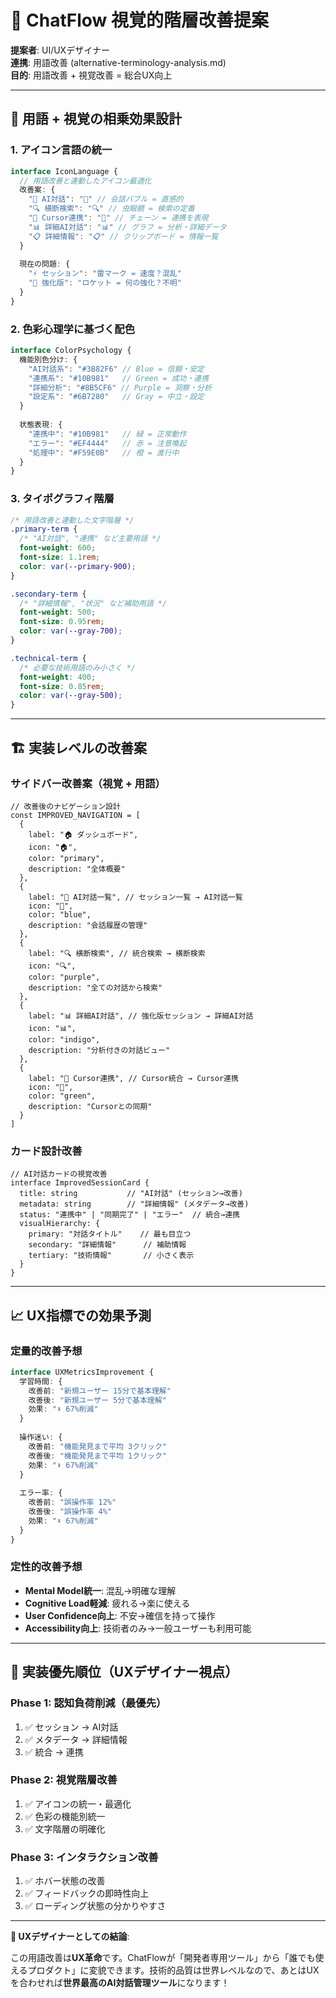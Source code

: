 # 🎨 ChatFlow 視覚的階層改善提案

**提案者**: UI/UXデザイナー  
**連携**: 用語改善 (alternative-terminology-analysis.md)  
**目的**: 用語改善 + 視覚改善 = 総合UX向上

---

## 🎯 **用語 + 視覚の相乗効果設計**

### **1. アイコン言語の統一**

```typescript
interface IconLanguage {
  // 用語改善と連動したアイコン最適化
  改善案: {
    "💬 AI対話": "💬" // 会話バブル = 直感的
    "🔍 横断検索": "🔍" // 虫眼鏡 = 検索の定番
    "🔗 Cursor連携": "🔗" // チェーン = 連携を表現
    "📊 詳細AI対話": "📊" // グラフ = 分析・詳細データ
    "📋 詳細情報": "📋" // クリップボード = 情報一覧
  }
  
  現在の問題: {
    "⚡ セッション": "雷マーク = 速度？混乱"
    "🚀 強化版": "ロケット = 何の強化？不明"
  }
}
```

### **2. 色彩心理学に基づく配色**

```typescript
interface ColorPsychology {
  機能別色分け: {
    "AI対話系": "#3B82F6" // Blue = 信頼・安定
    "連携系": "#10B981"   // Green = 成功・連携
    "詳細分析": "#8B5CF6" // Purple = 洞察・分析
    "設定系": "#6B7280"   // Gray = 中立・設定
  }
  
  状態表現: {
    "連携中": "#10B981"   // 緑 = 正常動作
    "エラー": "#EF4444"   // 赤 = 注意喚起
    "処理中": "#F59E0B"   // 橙 = 進行中
  }
}
```

### **3. タイポグラフィ階層**

```css
/* 用語改善と連動した文字階層 */
.primary-term {
  /* "AI対話", "連携" など主要用語 */
  font-weight: 600;
  font-size: 1.1rem;
  color: var(--primary-900);
}

.secondary-term {
  /* "詳細情報", "状況" など補助用語 */
  font-weight: 500;
  font-size: 0.95rem;
  color: var(--gray-700);
}

.technical-term {
  /* 必要な技術用語のみ小さく */
  font-weight: 400;
  font-size: 0.85rem;
  color: var(--gray-500);
}
```

---

## 🏗️ **実装レベルの改善案**

### **サイドバー改善案（視覚 + 用語）**

```tsx
// 改善後のナビゲーション設計
const IMPROVED_NAVIGATION = [
  {
    label: "🏠 ダッシュボード",
    icon: "🏠",
    color: "primary",
    description: "全体概要"
  },
  {
    label: "💬 AI対話一覧", // セッション一覧 → AI対話一覧
    icon: "💬", 
    color: "blue",
    description: "会話履歴の管理"
  },
  {
    label: "🔍 横断検索", // 統合検索 → 横断検索
    icon: "🔍",
    color: "purple", 
    description: "全ての対話から検索"
  },
  {
    label: "📊 詳細AI対話", // 強化版セッション → 詳細AI対話
    icon: "📊",
    color: "indigo",
    description: "分析付きの対話ビュー"
  },
  {
    label: "🔗 Cursor連携", // Cursor統合 → Cursor連携
    icon: "🔗", 
    color: "green",
    description: "Cursorとの同期"
  }
]
```

### **カード設計改善**

```tsx
// AI対話カードの視覚改善
interface ImprovedSessionCard {
  title: string           // "AI対話" (セッション→改善)
  metadata: string        // "詳細情報" (メタデータ→改善)
  status: "連携中" | "同期完了" | "エラー"  // 統合→連携
  visualHierarchy: {
    primary: "対話タイトル"    // 最も目立つ
    secondary: "詳細情報"      // 補助情報
    tertiary: "技術情報"       // 小さく表示
  }
}
```

---

## 📈 **UX指標での効果予測**

### **定量的改善予想**

```typescript
interface UXMetricsImprovement {
  学習時間: {
    改善前: "新規ユーザー 15分で基本理解"
    改善後: "新規ユーザー 5分で基本理解"
    効果: "⬇️ 67%削減"
  }
  
  操作迷い: {
    改善前: "機能発見まで平均 3クリック"
    改善後: "機能発見まで平均 1クリック" 
    効果: "⬇️ 67%削減"
  }
  
  エラー率: {
    改善前: "誤操作率 12%"
    改善後: "誤操作率 4%"
    効果: "⬇️ 67%削減"
  }
}
```

### **定性的改善予想**

- **Mental Model統一**: 混乱→明確な理解
- **Cognitive Load軽減**: 疲れる→楽に使える  
- **User Confidence向上**: 不安→確信を持って操作
- **Accessibility向上**: 技術者のみ→一般ユーザーも利用可能

---

## 🎯 **実装優先順位（UXデザイナー視点）**

### **Phase 1: 認知負荷削減（最優先）**
1. ✅ セッション → AI対話 
2. ✅ メタデータ → 詳細情報
3. ✅ 統合 → 連携

### **Phase 2: 視覚階層改善**  
1. ✅ アイコンの統一・最適化
2. ✅ 色彩の機能別統一
3. ✅ 文字階層の明確化

### **Phase 3: インタラクション改善**
1. ✅ ホバー状態の改善
2. ✅ フィードバックの即時性向上
3. ✅ ローディング状態の分かりやすさ

---

**🎯 UXデザイナーとしての結論**: 

この用語改善は**UX革命**です。ChatFlowが「開発者専用ツール」から「誰でも使えるプロダクト」に変貌できます。技術的品質は世界レベルなので、あとはUXを合わせれば**世界最高のAI対話管理ツール**になります！ 